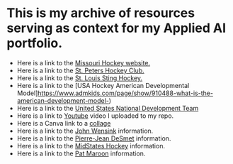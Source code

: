 # This is my archive of resources serving as context for my Applied AI portfolio.

- Here is a link to the [Missouri Hockey website.](https://www.missourihockey.org/about-us)
- Here is a link to the [St. Peters Hockey Club.](https://www.stpetershockey.com/)
- Here is a link to the [St. Louis Sting Hockey.](https://www.stlouissting.com/)
- Here is a link to the [USA Hockey American Developmental Model]https://www.admkids.com/page/show/910488-what-is-the-american-development-model-) 
- Here is a link to the [United States National Development Team](https://en.wikipedia.org/wiki/USA_Hockey_National_Team_Development_Program)
- Here is a link to [Youtube](https://www.youtube.com/watch?v=UoMB7OgBmv8) video I uploaded to my repo.
- Here is a Canva link to a [collage](https://www.canva.com/design/DAGRI-8z48U/HEThL8O8f6JvgOg_orx7VQ/view?utm_content=DAGRI-8z48U&utm_campaign=share_your_design&utm_medium=link&utm_source=shareyourdesignpanel)
- Here is a link to the [John Wensink](https://en.wikipedia.org/wiki/John_Wensink) information.
- Here is a link to the [Pierre-Jean DeSmet](https://en.wikipedia.org/wiki/Pierre-Jean_De_Smet) information.
- Here is a link to the [MidStates Hockey](https://en.wikipedia.org/wiki/High_school_ice_hockey_in_Missouri) information.
- Here is a link to the [Pat Maroon](https://en.wikipedia.org/wiki/Patrick_Maroon) information.
